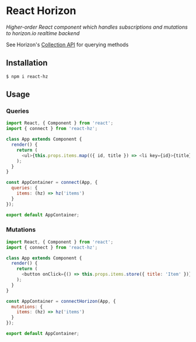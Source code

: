 # React Horizon

*Higher-order React component which handles subscriptions and mutations to horizon.io realtime backend*

See Horizon's [Collection API](http://horizon.io/api/collection/) for querying methods

## Installation
```
$ npm i react-hz
```

## Usage

### Queries
```js
import React, { Component } from 'react';
import { connect } from 'react-hz';

class App extends Component {
  render() {
    return (
      <ul>{this.props.items.map(({ id, title }) => <li key={id}>{title}</li>)}</ul>
    );
  }
}

const AppContainer = connect(App, {
  queries: {
    items: (hz) => hz('items')
  }
});

export default AppContainer;
```

### Mutations
```js
import React, { Component } from 'react';
import { connect } from 'react-hz';

class App extends Component {
  render() {
    return (
      <button onClick={() => this.props.items.store({ title: 'Item' })}>add</button>
    );
  }
}

const AppContainer = connectHorizon(App, {
  mutations: {
    items: (hz) => hz('items')
  }
});

export default AppContainer;

```
